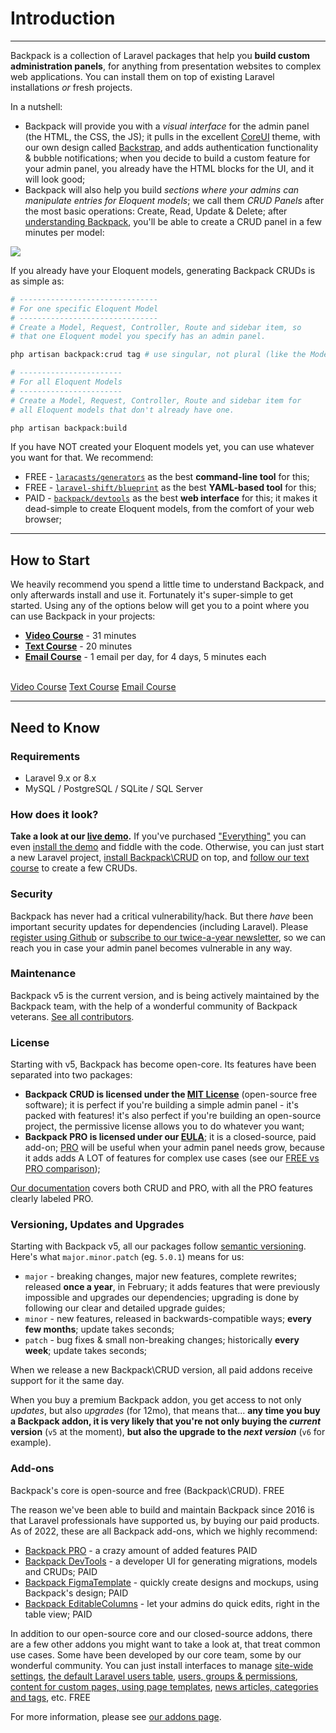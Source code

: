 # Introduction

---

Backpack is a collection of Laravel packages that help you **build custom administration panels**, for anything from presentation websites to complex web applications. You can install them on top of existing Laravel installations _or_ fresh projects.

In a nutshell:

- Backpack will provide you with a _visual interface_ for the admin panel (the HTML, the CSS, the JS); it pulls in the excellent [CoreUI](https://coreui.io/) theme, with our own design called [Backstrap](https://backstrap.net), and adds authentication functionality & bubble notifications; when you decide to build a custom feature for your admin panel, you already have the HTML blocks for the UI, and it will look good;
- Backpack will also help you build _sections where your admins can manipulate entries for Eloquent models_; we call them _CRUD Panels_ after the most basic operations: Create, Read, Update & Delete; after [understanding Backpack](/docs/{{version}}/getting-started-basics), you'll be able to create a CRUD panel in a few minutes per model:

![](https://user-images.githubusercontent.com/1032474/86720524-c5a1d480-c02d-11ea-87ed-d03b0197eb25.gif)

If you already have your Eloquent models, generating Backpack CRUDs is as simple as:
```bash
# -------------------------------
# For one specific Eloquent Model
# -------------------------------
# Create a Model, Request, Controller, Route and sidebar item, so
# that one Eloquent model you specify has an admin panel.

php artisan backpack:crud tag # use singular, not plural (like the Model name)

# -----------------------
# For all Eloquent Models
# -----------------------
# Create a Model, Request, Controller, Route and sidebar item for
# all Eloquent models that don't already have one.

php artisan backpack:build
```

If you have NOT created your Eloquent models yet, you can use whatever you want for that. We recommend:
- FREE - [`laracasts/generators`](https://github.com/laracasts/Laravel-5-Generators-Extended) as the best **command-line tool** for this;
- FREE - [`laravel-shift/blueprint`](https://github.com/laravel-shift/blueprint) as the best **YAML-based tool** for this;
- PAID - [`backpack/devtools`](https://backpackforlaravel.com/products/devtools) as the best **web interface** for this; it makes it dead-simple to create Eloquent models, from the comfort of your web browser;

---

<a name="how-to-start"></a>
## How to Start

We heavily recommend you spend a little time to understand Backpack, and only afterwards install and use it. Fortunately it's super-simple to get started. Using any of the options below will get you to a point where you can use Backpack in your projects:
- **[Video Course](/docs/{{version}}/getting-started-videos)** - 31 minutes
- **[Text Course](/docs/{{version}}/getting-started-basics)** - 20 minutes
- **[Email Course](https://backpackforlaravel.com/getting-started-emails)** - 1 email per day, for 4 days, 5 minutes each


<br>
<a href="/docs/{{version}}/getting-started-videos" class="btn btn-outline-info btn-sm shadow"><i class="fe fe-video"></i> Video Course</a>
<a href="/docs/{{version}}/getting-started-basics" class="btn btn-outline-info btn-sm shadow"><i class="fe fe-file-text"></i> Text Course</a>
<a href="https://backpackforlaravel.com/getting-started-emails" class="btn btn-outline-info btn-sm shadow"><i class="fe fe-inbox"></i> Email Course</a>

---

<a name="need-to-know"></a>
## Need to Know

<a name="requirements"></a>
### Requirements

  - Laravel 9.x or 8.x
  - MySQL / PostgreSQL / SQLite / SQL Server

<a name="how-does-it-look"></a>
### How does it look?

**Take a look at our [live demo](https://demo.backpackforlaravel.com/admin/login).** If you've purchased ["Everything"](https://backpackforlaravel.com/pricing) you can even [install the demo](/docs/{{version}}/demo) and fiddle with the code. Otherwise, you can just start a new Laravel project, [install Backpack\CRUD](/docs/{{version}}/installation) on top, and [follow our text course](/docs/{{version}}/getting-started-basics) to create a few CRUDs.

<a name="security"></a>
### Security

Backpack has never had a critical vulnerability/hack. But there _have_ been important security updates for dependencies (including Laravel). Please [register using Github](/auth/github) or  [subscribe to our twice-a-year newsletter](https://backpackforlaravel.com/newsletter), so we can reach you in case your admin panel becomes vulnerable in any way.

<a name="maintenance"></a>
### Maintenance

Backpack v5 is the current version, and is being actively maintained by the Backpack team, with the help of a wonderful community of Backpack veterans. [See all contributors](https://github.com/Laravel-Backpack/CRUD/graphs/contributors).

<a name="license"></a>
### License

Starting with v5, Backpack has become open-core. Its features have been separated into two packages:
- **Backpack CRUD is licensed under the [MIT License](LICENSE.md)** (open-source free software); it is perfect if you're building a simple admin panel - it's packed with features! it's also perfect if you're building an open-source project, the permissive license allows you to do whatever you want;
- **Backpack PRO is licensed under our [EULA](https://backpackforlaravel.com/eula)**; it is a closed-source, paid add-on; [PRO](https://backpackforlaravel.com/products/pro) will be useful when your admin panel needs grow, because it adds adds A LOT of features for complex use cases (see our [FREE vs PRO comparison](https://backpackforlaravel.com/docs/5.x/features-free-vs-paid));

[Our documentation](https://backpackforlaravel.com/docs) covers both CRUD and PRO, with all the PRO features clearly labeled <span class="badge badge-pill badge-info">PRO</span>.


<a name="versioning"></a>
### Versioning, Updates and Upgrades

Starting with Backpack v5, all our packages follow [semantic versioning](https://semver.org/). Here's what `major.minor.patch` (eg. `5.0.1`) means for us:
- `major` - breaking changes, major new features, complete rewrites; released **once a year**, in February; it adds features that were previously impossible and upgrades our dependencies; upgrading is done by following our clear and detailed upgrade guides;
- `minor` - new features, released in backwards-compatible ways; **every few months**; update takes seconds;
- `patch` - bug fixes & small non-breaking changes; historically **every week**; update takes seconds;

When we release a new Backpack\CRUD version, all paid addons receive support for it the same day. 

When you buy a premium Backpack addon, you get access to not only _updates_, but also _upgrades_ (for 12mo), that means that... **any time you buy a Backpack addon, it is very likely that you're not only buying the _current_ version** (`v5` at the moment), **but also the upgrade to the _next version_** (`v6` for example).

<a name="add-ons"></a>
### Add-ons

Backpack's core is open-source and free (Backpack\CRUD). <span class="badge badge-pill badge-success">FREE</span>

The reason we've been able to build and maintain Backpack since 2016 is that Laravel professionals have supported us, by buying our paid products. As of 2022, these are all Backpack add-ons, which we highly recommend:
- [Backpack PRO](/pricing) - a crazy amount of added features <span class="badge badge-pill badge-warning">PAID</span>
- [Backpack DevTools](/products/devtools) - a developer UI for generating migrations, models and CRUDs; <span class="badge badge-pill badge-warning">PAID</span>
- [Backpack FigmaTemplate](/products/figma-template) - quickly create designs and mockups, using Backpack's design; <span class="badge badge-pill badge-warning">PAID</span>
- [Backpack EditableColumns](/products/editable-columns) - let your admins do quick edits, right in the table view; <span class="badge badge-pill badge-warning">PAID</span>


In addition to our open-source core and our closed-source addons, there are a few other addons you might want to take a look at, that treat common use cases. Some have been developed by our core team, some by our wonderful community. You can just install interfaces to manage [site-wide settings](https://github.com/Laravel-Backpack/Settings), [the default Laravel users table](https://github.com/eduardoarandah/UserManager), [users, groups & permissions](https://github.com/Laravel-Backpack/PermissionManager), [content for custom pages, using page templates](https://github.com/Laravel-Backpack/PageManager), [news articles, categories and tags](https://github.com/Laravel-Backpack/NewsCRUD), etc. <span class="badge badge-pill badge-success">FREE</span>

For more information, please see [our addons page](/addons).
